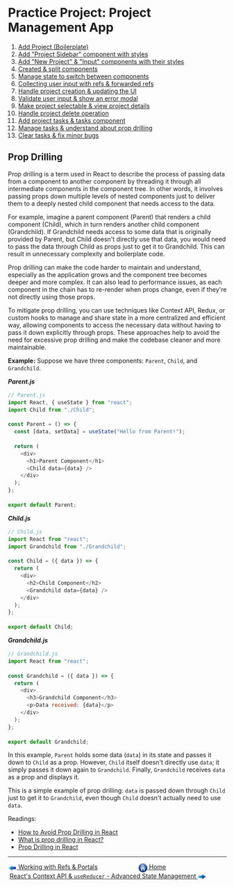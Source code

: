 # Practice Project: Project Management App

1. [Add Project (Boilerplate)](https://github.com/Aman0509/learningReact/commit/d570cc83fa3d22c9ec8900cb67454fe9b39f5523)
2. [Add "Project Sidebar" component with styles](https://github.com/Aman0509/learningReact/commit/37ed3339c0b3a966b1818e548c72af0fc0b443bf)
3. [Add "New Project" & "Input" components with their styles](https://github.com/Aman0509/learningReact/commit/dbae0b058da0eb2085b381038399d903dc5c4d88)
4. [Created & split components](https://github.com/Aman0509/learningReact/commit/9cec0e11b958b176f0869309239689e5883f6cd2)
5. [Manage state to switch between components](https://github.com/Aman0509/learningReact/commit/abefcce573be930bdf85acf5ee1732c6b0af2baa)
6. [Collecting user input with refs & forwarded refs](https://github.com/Aman0509/learningReact/commit/03b5485312b96d44219f2b061578576c6c2b983a)
7. [Handle project creation & updating the UI](https://github.com/Aman0509/learningReact/commit/4338bb10656a6049b4a97c6cbf147258dd778bf8)
8. [Validate user input & show an error modal](https://github.com/Aman0509/learningReact/commit/86fb025f7803840116778612bd220d73d8057aa5)
9. [Make project selectable & view project details](https://github.com/Aman0509/learningReact/commit/c74987dfcb0d02eb4764d15e48007b9432e5fd90)
10. [Handle project delete operation](https://github.com/Aman0509/learningReact/commit/c58ca433710f32a300d6f01da771fe2645b54ebd)
11. [Add project tasks & tasks component](https://github.com/Aman0509/learningReact/commit/0704ed4e7c63081087ba2f21ade0458bdadded27)
12. [Manage tasks & understand about prop drilling](https://github.com/Aman0509/learningReact/commit/a74a979e6ea16441b0da86146f434e23b0ce49f2)
13. [Clear tasks & fix minor bugs](https://github.com/Aman0509/learningReact/commit/514023c25f860ebb96420edbf2d5ac2b9cf6aee3)

## Prop Drilling

Prop drilling is a term used in React to describe the process of passing data from a component to another component by threading it through all intermediate components in the component tree. In other words, it involves passing props down multiple levels of nested components just to deliver them to a deeply nested child component that needs access to the data.

For example, imagine a parent component (Parent) that renders a child component (Child), which in turn renders another child component (Grandchild). If Grandchild needs access to some data that is originally provided by Parent, but Child doesn't directly use that data, you would need to pass the data through Child as props just to get it to Grandchild. This can result in unnecessary complexity and boilerplate code.

Prop drilling can make the code harder to maintain and understand, especially as the application grows and the component tree becomes deeper and more complex. It can also lead to performance issues, as each component in the chain has to re-render when props change, even if they're not directly using those props.

To mitigate prop drilling, you can use techniques like Context API, Redux, or custom hooks to manage and share state in a more centralized and efficient way, allowing components to access the necessary data without having to pass it down explicitly through props. These approaches help to avoid the need for excessive prop drilling and make the codebase cleaner and more maintainable.

**Example:** Suppose we have three components: `Parent`, `Child`, and `Grandchild`.

**_Parent.js_**

```javascript
// Parent.js
import React, { useState } from "react";
import Child from "./Child";

const Parent = () => {
  const [data, setData] = useState("Hello from Parent!");

  return (
    <div>
      <h1>Parent Component</h1>
      <Child data={data} />
    </div>
  );
};

export default Parent;
```

**_Child.js_**

```javascript
// Child.js
import React from "react";
import Grandchild from "./Grandchild";

const Child = ({ data }) => {
  return (
    <div>
      <h2>Child Component</h2>
      <Grandchild data={data} />
    </div>
  );
};

export default Child;
```

**_Grandchild.js_**

```javascript
// Grandchild.js
import React from "react";

const Grandchild = ({ data }) => {
  return (
    <div>
      <h3>Grandchild Component</h3>
      <p>Data received: {data}</p>
    </div>
  );
};

export default Grandchild;
```

In this example, `Parent` holds some data (`data`) in its state and passes it down to `Child` as a prop. However, `Child` itself doesn't directly use `data`; it simply passes it down again to `Grandchild`. Finally, `Grandchild` receives `data` as a prop and displays it.

This is a simple example of prop drilling: `data` is passed down through `Child` just to get it to `Grandchild`, even though `Child` doesn't actually need to use `data`.

Readings:

- [How to Avoid Prop Drilling in React](https://www.freecodecamp.org/news/avoid-prop-drilling-in-react/)
- [What is prop drilling in React?](https://www.educative.io/answers/what-is-prop-drilling-in-react)
- [Prop Drilling in React](https://www.scaler.com/topics/react/prop-drilling-in-react/)

---

[<img align="center" src="../images/left_arrow.png" height="20" width="20"/> Working with Refs & Portals](../007-refs-and-portals/README.md)&nbsp; &nbsp; &nbsp; &nbsp; &nbsp; &nbsp; &nbsp; &nbsp; &nbsp; &nbsp; &nbsp; &nbsp; [<img align="center" src="../images/home.png" height="20" width="20"/> Home](../README.md) &nbsp; &nbsp; &nbsp; &nbsp; &nbsp; &nbsp; &nbsp; &nbsp; &nbsp; &nbsp; &nbsp; &nbsp;[React's Context API & `useReducer` - Advanced State Management <img align="center" src="../images/right_arrow.png" height="20" width="20"/>](../009-advanced-state-management/README.md)

